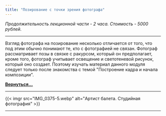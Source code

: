 ```yaml
---
title: "Позирование с точки зрения фотографа"
---
```

*Продолжительность лекционной части - 2 часа. Стоимость - 5000 рублей.*

---
Взгляд фотографа на позирование несколько отличается от того, что под этим обычно понимают те, кто с фотографией не связан. Фотограф рассматривает позы в связке с ракурсом, который он предполагает, кроме того, фотограф учитывает освещение и светотеневой рисунок, который оно создает.
Поэтому изучать материал данного модуля следует только после знакомства с темой "Построение кадра и начала композиции".

**[Вернуться...](/training)**

---
{{< imgr src="IMG_0375-5.webp" alt="Артист балета. Студийная фотография" >}}

---
